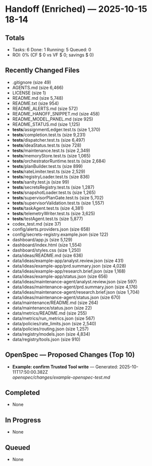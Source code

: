 # Handoff (Enriched) — 2025-10-15 18-14
## Totals
- Tasks: 6  Done: 1  Running: 5  Queued: 0
- ROI: 0% (CF $ 0 vs VF $ 0; savings $ 0)
## Recently Changed Files
- .gitignore (size 49)
- AGENTS.md (size 6,466)
- LICENSE (size 1)
- README.md (size 5,748)
- README.txt (size 954)
- README_ALERTS.md (size 572)
- README_HANOFF_SNIPPET.md (size 458)
- README_MODEL_PANEL.md (size 925)
- README_STATUS.md (size 1,125)
- __tests__/assignmentLedger.test.ts (size 1,370)
- __tests__/completion.test.ts (size 9,231)
- __tests__/dispatcher.test.ts (size 6,497)
- __tests__/ideaStatus.test.ts (size 728)
- __tests__/maintenance.test.ts (size 2,349)
- __tests__/memoryStore.test.ts (size 1,065)
- __tests__/orchestratorRuntime.test.ts (size 2,684)
- __tests__/planBuilder.test.ts (size 899)
- __tests__/rateLimiter.test.ts (size 2,529)
- __tests__/registryLoader.test.ts (size 836)
- __tests__/sanity.test.js (size 99)
- __tests__/secretsRegistry.test.ts (size 1,287)
- __tests__/snapshotLoader.test.ts (size 1,265)
- __tests__/supervisorPlanGate.test.ts (size 5,702)
- __tests__/supervisorValidation.test.ts (size 1,557)
- __tests__/taskAgent.test.ts (size 4,381)
- __tests__/telemetryWriter.test.ts (size 3,625)
- __tests__/testAgent.test.ts (size 5,877)
- codex_test.md (size 37)
- config/alerts.providers.json (size 658)
- config/secrets-registry.example.json (size 122)
- dashboard/app.js (size 5,129)
- dashboard/index.html (size 1,554)
- dashboard/styles.css (size 1,250)
- data/ideas/README.md (size 636)
- data/ideas/example-app/analyst.review.json (size 431)
- data/ideas/example-app/prd.summary.json (size 4,028)
- data/ideas/example-app/research.brief.json (size 1,168)
- data/ideas/example-app/status.json (size 656)
- data/ideas/maintenance-agent/analyst.review.json (size 597)
- data/ideas/maintenance-agent/prd.summary.json (size 4,176)
- data/ideas/maintenance-agent/research.brief.json (size 1,704)
- data/ideas/maintenance-agent/status.json (size 670)
- data/maintenance/README.md (size 264)
- data/maintenance/status.json (size 22)
- data/metrics/README.md (size 255)
- data/metrics/run_metrics.json (size 567)
- data/policies/rate_limits.json (size 2,540)
- data/policies/routing.json (size 1,257)
- data/registry/models.json (size 4,834)
- data/registry/tools.json (size 910)
## OpenSpec — Proposed Changes (Top 10)
- **Example: confirm Trusted Tool write** — Generated: 2025-10-11T17:50:00.382Z  
  _openspec/changes/example-openspec-test.md_
## Completed
- None
## In Progress
- None
## Queued
- None